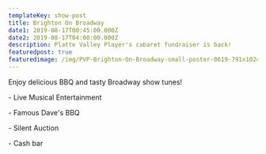 ```yaml
---
templateKey: show-post
title: Brighton On Broadway
date1: 2019-08-17T00:45:00.000Z
date2: 2019-08-17T04:00:00.000Z
description: Platte Valley Player's cabaret fundraiser is back!
featuredpost: true
featuredimage: /img/PVP-Brighton-On-Broadway-small-poster-0619-791x1024.jpg
---
```

Enjoy delicious BBQ and tasty Broadway show tunes!



\- Live Musical Entertainment

\- Famous Dave's BBQ

\- Silent Auction

\- Cash bar
